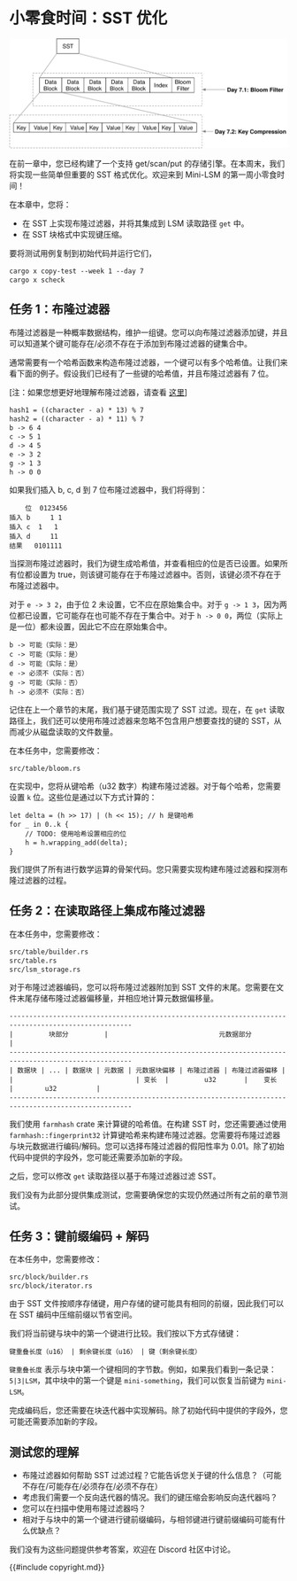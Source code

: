 
# 小零食时间：SST 优化

![章节概览](./lsm-tutorial/week1-07-overview.svg)

在前一章中，您已经构建了一个支持 get/scan/put 的存储引擎。在本周末，我们将实现一些简单但重要的 SST 格式优化。欢迎来到 Mini-LSM 的第一周小零食时间！

在本章中，您将：

* 在 SST 上实现布隆过滤器，并将其集成到 LSM 读取路径 `get` 中。
* 在 SST 块格式中实现键压缩。


要将测试用例复制到初始代码并运行它们，

```
cargo x copy-test --week 1 --day 7
cargo x scheck
```

## 任务 1：布隆过滤器

布隆过滤器是一种概率数据结构，维护一组键。您可以向布隆过滤器添加键，并且可以知道某个键可能存在/必须不存在于添加到布隆过滤器的键集合中。

通常需要有一个哈希函数来构造布隆过滤器，一个键可以有多个哈希值。让我们来看下面的例子。假设我们已经有了一些键的哈希值，并且布隆过滤器有 7 位。

[注：如果您想更好地理解布隆过滤器，请查看 [这里](https://samwho.dev/bloom-filters/)]

```plaintext 
hash1 = ((character - a) * 13) % 7
hash2 = ((character - a) * 11) % 7
b -> 6 4
c -> 5 1
d -> 4 5
e -> 3 2
g -> 1 3
h -> 0 0
```

如果我们插入 b, c, d 到 7 位布隆过滤器中，我们将得到：

```
    位  0123456
插入 b     1 1
插入 c  1   1
插入 d     11
结果   0101111
```

当探测布隆过滤器时，我们为键生成哈希值，并查看相应的位是否已设置。如果所有位都设置为 true，则该键可能存在于布隆过滤器中。否则，该键必须不存在于布隆过滤器中。

对于 `e -> 3 2`，由于位 2 未设置，它不应在原始集合中。对于 `g -> 1 3`，因为两位都已设置，它可能存在也可能不存在于集合中。对于 `h -> 0 0`，两位（实际上是一位）都未设置，因此它不应在原始集合中。

```
b -> 可能（实际：是）
c -> 可能（实际：是）
d -> 可能（实际：是）
e -> 必须不（实际：否）
g -> 可能（实际：否）
h -> 必须不（实际：否）
```

记住在上一个章节的末尾，我们基于键范围实现了 SST 过滤。现在，在 `get` 读取路径上，我们还可以使用布隆过滤器来忽略不包含用户想要查找的键的 SST，从而减少从磁盘读取的文件数量。

在本任务中，您需要修改：

```
src/table/bloom.rs
```

在实现中，您将从键哈希（u32 数字）构建布隆过滤器。对于每个哈希，您需要设置 `k` 位。这些位是通过以下方式计算的：

```rust,no_run
let delta = (h >> 17) | (h << 15); // h 是键哈希
for _ in 0..k {
    // TODO: 使用哈希设置相应的位
    h = h.wrapping_add(delta);
}
```

我们提供了所有进行数学运算的骨架代码。您只需要实现构建布隆过滤器和探测布隆过滤器的过程。

## 任务 2：在读取路径上集成布隆过滤器

在本任务中，您需要修改：

```
src/table/builder.rs
src/table.rs
src/lsm_storage.rs
```

对于布隆过滤器编码，您可以将布隆过滤器附加到 SST 文件的末尾。您需要在文件末尾存储布隆过滤器偏移量，并相应地计算元数据偏移量。

```plaintext
-----------------------------------------------------------------------------------------------------
|         块部分         |                            元数据部分                           |
-----------------------------------------------------------------------------------------------------
| 数据块 | ... | 数据块 | 元数据 | 元数据块偏移 | 布隆过滤器 | 布隆过滤器偏移 |
|                               | 变长  |         u32       |    变长    |        u32          |
-----------------------------------------------------------------------------------------------------
```

我们使用 `farmhash` crate 来计算键的哈希值。在构建 SST 时，您还需要通过使用 `farmhash::fingerprint32` 计算键哈希来构建布隆过滤器。您需要将布隆过滤器与块元数据进行编码/解码。您可以选择布隆过滤器的假阳性率为 0.01。除了初始代码中提供的字段外，您可能还需要添加新的字段。

之后，您可以修改 `get` 读取路径以基于布隆过滤器过滤 SST。

我们没有为此部分提供集成测试，您需要确保您的实现仍然通过所有之前的章节测试。

## 任务 3：键前缀编码 + 解码

在本任务中，您需要修改：

```
src/block/builder.rs
src/block/iterator.rs
```

由于 SST 文件按顺序存储键，用户存储的键可能具有相同的前缀，因此我们可以在 SST 编码中压缩前缀以节省空间。

我们将当前键与块中的第一个键进行比较。我们按以下方式存储键：

```
键重叠长度（u16） | 剩余键长度（u16） | 键（剩余键长度）
```

`键重叠长度` 表示与块中第一个键相同的字节数。例如，如果我们看到一条记录：`5|3|LSM`，其中块中的第一个键是 `mini-something`，我们可以恢复当前键为 `mini-LSM`。

完成编码后，您还需要在块迭代器中实现解码。除了初始代码中提供的字段外，您可能还需要添加新的字段。

## 测试您的理解

* 布隆过滤器如何帮助 SST 过滤过程？它能告诉您关于键的什么信息？（可能不存在/可能存在/必须存在/必须不存在）
* 考虑我们需要一个反向迭代器的情况。我们的键压缩会影响反向迭代器吗？
* 您可以在扫描中使用布隆过滤器吗？
* 相对于与块中的第一个键进行键前缀编码，与相邻键进行键前缀编码可能有什么优缺点？

我们没有为这些问题提供参考答案，欢迎在 Discord 社区中讨论。

{{#include copyright.md}}

